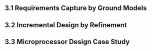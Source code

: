 ## 3.1 Requirements Capture by Ground Models

## 3.2 Incremental Design by Refinement

## 3.3 Microprocessor Design Case Study